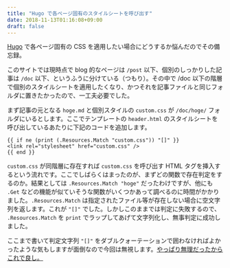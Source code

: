 ```yaml
---
title: "Hugo で各ページ固有のスタイルシートを呼び出す"
date: 2018-11-13T01:16:08+09:00
draft: false
---
```


[Hugo](https://gohugo.io/) で各ページ固有の CSS を適用したい場合にどうするか悩んだのでその備忘録。

このサイトでは<time datetime="2018-11-13">現時点</time>で blog 的なページは `/post` 以下、個別のしっかりした記事は `/doc` 以下、というふうに分けている（つもり）。その中で /doc 以下の階層で個別のスタイルシートを適用したくなり、かつそれを記事ファイルと同じフォルダに置きたかったので、一工夫必要でした。

まず記事の元となる `hoge.md` と個別スタイルの `custom.css` が `/doc/hoge/` フォルダにいるとします。ここでテンプレートの `header.html` のスタイルシートを呼び出しているあたりに下記のコードを追加します。

```golang
{{ if ne (print (.Resources.Match "custom.css")) "[]" }}
<link rel="stylesheet" href="custom.css" />
{{ end }}
```

`custom.css` が同階層に存在すれば `custom.css` を呼び出す HTML タグを挿入するという流れです。ここでしばらくはまったのが、まずどの関数で存在判定をするのか。結果としては `.Resources.Match "hoge"` だったわけですが、他にも `.Get` などの機能が似ていそうな関数がいくつかあって調べるのに時間がかかりました。`.Resources.Match` は指定されたファイル等が存在しない場合に空文字列を返します。これが `"[]"` でした。しかしこのままでは判定に失敗するので、 `.Resources.Match` を `print` でラップしてあげて文字列化し、無事判定に成功しました。

ここまで書いて判定文字列 `"[]"` をダブルクォーテーションで囲わなければよかったような気もしますが面倒なので今回は無視します。<ins datetime="2020-05-04T00:33:00+09:00">やっぱり無理だったからこれで良し。</ins>
